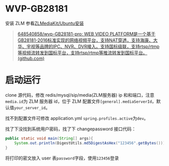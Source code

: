 # WVP-GB28181

安装 ZLM 参看[ZLMediaKit/Ubuntu安装](ZLMediaKit/Ubuntu安装.md)

> [648540858/wvp-GB28181-pro: WEB VIDEO PLATFORM是一个基于GB28181-2016标准实现的网络视频平台，支持NAT穿透，支持海康、大华、宇视等品牌的IPC、NVR、DVR接入。支持国标级联，支持rtsp/rtmp等视频流转发到国标平台，支持rtsp/rtmp等推流转发到国标平台。 (github.com)](https://github.com/648540858/wvp-GB28181-pro)

# 启动运行

clone 源代码，修改 redis/mysql/sip/media(ZLM服务器) ip 和和端口，注意`media.id`为 ZLM 服务器 id，位于 ZLM 配置文件`[general].mediaServerId`，默认值`your_server_id`。

找不到配置文件可修改 application.yml `spring.profiles.active`为`dev`。

找了下没找到系统用户密码，找了下 changepassword 接口代码：

```java
public static void main(String[] args){
    System.out.println(DigestUtils.md5DigestAsHex("123456".getBytes()));
}
```

将打印的密文放入 user 表`password`字段，使用`123456`登录
